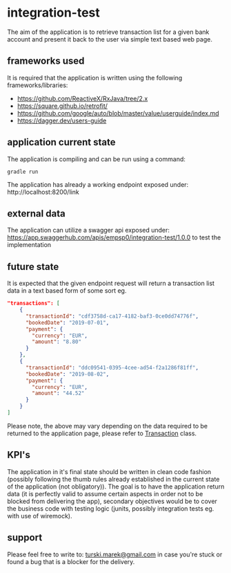 # integration-test

The aim of the application is to retrieve transaction list for a given bank account and present it back to the user via simple text based web page.

## frameworks used

It is required that the application is written using the following frameworks/libraries:

- https://github.com/ReactiveX/RxJava/tree/2.x
- https://square.github.io/retrofit/
- https://github.com/google/auto/blob/master/value/userguide/index.md
- https://dagger.dev/users-guide

## application current state

The application is compiling and can be run using a command:

```
gradle run
```

The application has already a working endpoint exposed under: http://localhost:8200/link

## external data

The application can utilize a swagger api exposed under: https://app.swaggerhub.com/apis/empsp0/integration-test/1.0.0 to test the implementation

## future state

It is expected that the given endpoint request will return a transaction list data in a text based form of some sort eg.

```json
"transactions": [
    {
      "transactionId": "cdf3758d-ca17-4182-baf3-0ce0dd74776f",
      "bookedDate": "2019-07-01",
      "payment": {
        "currency": "EUR",
        "amount": "8.80"
      }
    },
    {
      "transactionId": "ddc09541-0395-4cee-ad54-f2a1286f81ff",
      "bookedDate": "2019-08-02",
      "payment": {
        "currency": "EUR",
        "amount": "44.52"
      }
    }
]
```

Please note, the above may vary depending on the data required to be returned to the application page, please refer to [Transaction](src/main/java/com/binarapps/integrationtest/http/dto/Transaction.java) class.

## KPI's

The application in it's final state should be written in clean code fashion (possibly following the thumb rules already established in the current state of the application (not obligatory)). The goal is to have the application return data (it is perfectly valid to assume certain aspects in order not to be blocked from delivering the app), secondary objectives would be to cover the business code with testing logic (junits, possibly integration tests eg. with use of wiremock).

## support

Please feel free to write to: turski.marek@gmail.com in case you're stuck or found a bug that is a blocker for the delivery.
